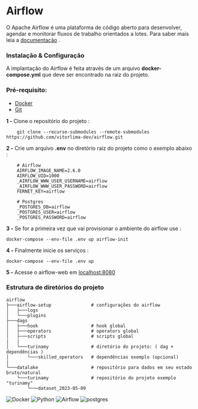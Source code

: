 
# Airflow

O Apache Airflow é uma plataforma de código aberto para desenvolver, agendar e monitorar fluxos de trabalho orientados a lotes. Para saber mais leia a [documentação](https://airflow.apache.org/docs/apache-airflow/stable/#what-is-airflow) .

### Instalação & Configuração

A implantação do Airflow é feita através de um arquivo **docker-compose.yml** 
que deve ser encontrado na raiz do projeto. 

### Pré-requisito:
- [Docker](https://docs.docker.com/get-docker/) 
- [Git](https://git-scm.com/downloads)

**1 -** Clone o repositório do projeto :
 
        git clone --recurse-submodules --remote-submodules https://github.com/vitorlima-dev/airflow.git

**2 -** Crie um arquivo **.env** no diretório raiz do projeto como o exemplo abaixo :

        # Airflow
        AIRFLOW_IMAGE_NAME=2.6.0
        AIRFLOW_UID=1000
        _AIRFLOW_WWW_USER_USERNAME=airflow
        _AIRFLOW_WWW_USER_PASSWORD=airflow
        FERNET_KEY=airflow

        # Postgres
        _POSTGRES_DB=airflow
        _POSTGRES_USER=airflow
        _POSTGRES_PASSWORD=airflow    


**3 -** Se for a primeira vez que vai provisionar o ambiente do airflow use :

    docker-compose --env-file .env up airflow-init

**4 -** Finalmente inicie os serviços :

    docker-compose --env-file .env up

**5 -** Acesse o airflow-web em [localhost:8080](http://localhost:8080)

### Estrutura de diretórios do projeto

    airflow
    ├───airflow-setup               # configurações do airflow
    │   ├───logs                    
    │   └───plugins
    ├───dags
    │   ├───hook                    # hook global
    │   ├───operators               # operators global
    │   ├───scripts                 # scripts global
    |   |                           
    │   └───turinamy                # diretório do projeto: ( dag + dependências )
    │       └───skilled_operators   # dependências exemplo (opcional)
    |
    └───datalake                    # repositório para dados em seu estado bruto/natural 
        └───turinamy                # repositório do projeto exemplo "turinamy"
            └───dataset_2023-05-09



![Docker](https://img.shields.io/badge/Docker-21209C?style=for-the-badge&logo=docker&logoColor=white) 
![Python](https://img.shields.io/badge/Python-23120B?style=for-the-badge&logo=python&logoColor=F1F1F1)
![Airflow](https://img.shields.io/badge/Airflow-purple?style=for-the-badge&logo=Apache%20Airflow&logoColor=white)
![postgres](https://img.shields.io/badge/PostgreSQL-316192?style=for-the-badge&logo=postgresql&logoColor=white)
